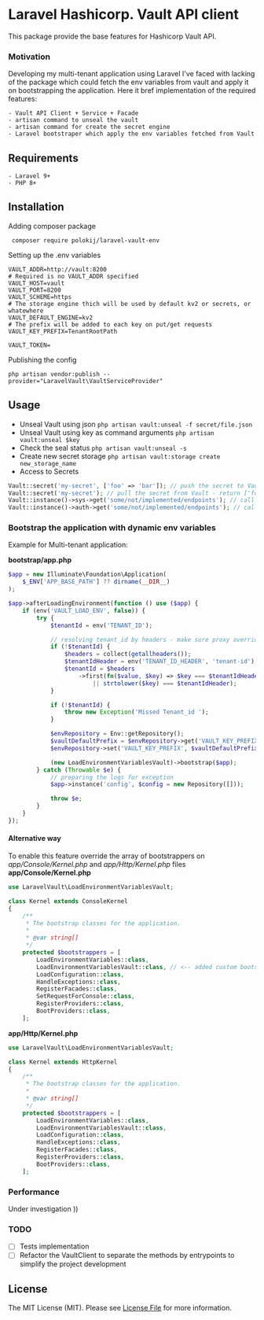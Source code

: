 # Laravel Hashicorp. Vault API client

This package provide the base features for Hashicorp Vault API.

### Motivation

Developing my multi-tenant application using Laravel I've faced with lacking of the package which could fetch the
env variables from vault and apply it on bootstrapping the application.
Here it bref implementation of the required features:

    - Vault API Client + Service + Facade   
    - artisan command to unseal the vault
    - artisan command for create the secret engine 
    - Laravel bootstraper which apply the env variables fetched from Vault  

## Requirements

    - Laravel 9+
    - PHP 8+

## Installation

Adding composer package

     composer require polokij/laravel-vault-env

Setting up the .env variables

    VAULT_ADDR=http://vault:8200 
    # Required is no VAULT_ADDR specified
    VAULT_HOST=vault
    VAULT_PORT=8200
    VAULT_SCHEME=https
    # The storage engine thich will be used by default kv2 or secrets, or whatewhere
    VAULT_DEFAULT_ENGINE=kv2
    # The prefix will be added to each key on put/get requests
    VAULT_KEY_PREFIX=TenantRootPath
    
    VAULT_TOKEN=

Publishing the config

    php artisan vendor:publish --provider="LaravelVault\VaultServiceProvider"

## Usage

- Unseal Vault using json ``php artisan vault:unseal -f secret/file.json``
- Unseal Vault using key as command arguments  ``php artisan vault:unseal $key``
- Check the seal status ``php artisan vault:unseal -s``
- Create new secret storage ``php artisan vault:storage create new_storage_name``
- Access to Secrets 

```php
Vault::secret('my-secret', ['foo' => 'bar']); // push the secret to Vault 
Vault::secret('my-secret'); // pull the secret from Vault - return ['foo' => 'bar']
Vault::instance()->sys->get('some/not/implemented/endpoints'); // call the other endpoints on sys group 
Vault::instance()->auth->get('some/not/implemented/endpoints'); // call the other endpoints on auth group 
```

### Bootstrap the application with dynamic env variables
Example for Multi-tenant application: 

**bootstrap/app.php**
```php
$app = new Illuminate\Foundation\Application(
    $_ENV['APP_BASE_PATH'] ?? dirname(__DIR__)
);

$app->afterLoadingEnvironment(function () use ($app) {
    if (env('VAULT_LOAD_ENV', false)) {
        try {
            $tenantId = env('TENANT_ID');

            // resolving tenant_id by headers - make sure proxy override this header for security reason
            if (!$tenantId) {
                $headers = collect(getallheaders());
                $tenantIdHeader = env('TENANT_ID_HEADER', 'tenant-id');
                $tenantId = $headers
                    ->first(fn($value, $key) => $key === $tenantIdHeader
                        || strtolower($key) === $tenantIdHeader);
            }

            if (!$tenantId) {
                throw new Exception('Missed Tenant_id ');
            }

            $envRepository = Env::getRepository();
            $vaultDefaultPrefix = $envRepository->get('VAULT_KEY_PREFIX');
            $envRepository->set('VAULT_KEY_PREFIX', $vaultDefaultPrefix.'/'.$tenantId);

            (new LoadEnvironmentVariablesVault)->bootstrap($app);
        } catch (Throwable $e) {
            // preparing the logs for exception
            $app->instance('config', $config = new Repository([]));

            throw $e;
        }
    }
});
````

#### Alternative way


To enable this feature override the array of bootstrappers on _app/Console/Kernel.php_ and _app/Http/Kernel.php_ files
**app/Console/Kernel.php**
```php
use LaravelVault\LoadEnvironmentVariablesVault;

class Kernel extends ConsoleKernel
{
    /**
     * The bootstrap classes for the application.
     *
     * @var string[]
     */
    protected $bootstrappers = [
        LoadEnvironmentVariables::class,
        LoadEnvironmentVariablesVault::class, // <-- added custom bootstrapper 
        LoadConfiguration::class,
        HandleExceptions::class,
        RegisterFacades::class,
        SetRequestForConsole::class,
        RegisterProviders::class,
        BootProviders::class,
    ];
```


**app/Http/Kernel.php**

```php
use LaravelVault\LoadEnvironmentVariablesVault;

class Kernel extends HttpKernel
{
    /**
     * The bootstrap classes for the application.
     *
     * @var string[]
     */
    protected $bootstrappers = [
        LoadEnvironmentVariables::class,
        LoadEnvironmentVariablesVault::class,
        LoadConfiguration::class,
        HandleExceptions::class,
        RegisterFacades::class,
        RegisterProviders::class,
        BootProviders::class,
    ];
```

### Performance 
Under investigation )) 

### TODO

- [ ] Tests implementation 
- [ ] Refactor the VaultClient to separate the methods by entrypoints to simplify the project development 

## License

The MIT License (MIT). Please see [License File](LICENSE) for more information.
